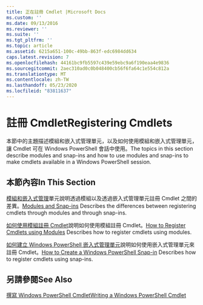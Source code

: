 ```yaml
---
title: 正在註冊 Cmdlet |Microsoft Docs
ms.custom: ''
ms.date: 09/13/2016
ms.reviewer: ''
ms.suite: ''
ms.tgt_pltfrm: ''
ms.topic: article
ms.assetid: 6215a651-100c-49bb-863f-edc6984dd634
caps.latest.revision: 7
ms.openlocfilehash: 44161bc9fb5597c439e59ebc9a6f190eaa4e9836
ms.sourcegitcommit: 2aec310ad0c0b048400cb56f6fa64c1e554c812a
ms.translationtype: MT
ms.contentlocale: zh-TW
ms.lasthandoff: 05/23/2020
ms.locfileid: "83811637"
---
```

# <a name="registering-cmdlets"></a><span data-ttu-id="ef367-102">註冊 Cmdlet</span><span class="sxs-lookup"><span data-stu-id="ef367-102">Registering Cmdlets</span></span>

<span data-ttu-id="ef367-103">本節中的主題描述模組和嵌入式管理單元，以及如何使用模組和嵌入式管理單元，讓 Cmdlet 可在 Windows PowerShell 會話中使用。</span><span class="sxs-lookup"><span data-stu-id="ef367-103">The topics in this section describe modules and snap-ins and how to use modules and snap-ins to make cmdlets available in a Windows PowerShell session.</span></span>

## <a name="in-this-section"></a><span data-ttu-id="ef367-104">本節內容</span><span class="sxs-lookup"><span data-stu-id="ef367-104">In This Section</span></span>

<span data-ttu-id="ef367-105">[模組和嵌入式管理](./modules-and-snap-ins.md)單元說明透過模組以及透過嵌入式管理單元註冊 Cmdlet 之間的差異。</span><span class="sxs-lookup"><span data-stu-id="ef367-105">[Modules and Snap-ins](./modules-and-snap-ins.md) Describes the differences between registering cmdlets through modules and through snap-ins.</span></span>

<span data-ttu-id="ef367-106">[如何使用模組註冊 Cmdlet](./how-to-import-cmdlets-using-modules.md)說明如何使用模組註冊 Cmdlet。</span><span class="sxs-lookup"><span data-stu-id="ef367-106">[How to Register Cmdlets using Modules](./how-to-import-cmdlets-using-modules.md) Describes how to register cmdlets using modules.</span></span>

<span data-ttu-id="ef367-107">[如何建立 Windows PowerShell 嵌入式管理單元](./how-to-create-a-windows-powershell-snap-in.md)說明如何使用嵌入式管理單元來註冊 Cmdlet。</span><span class="sxs-lookup"><span data-stu-id="ef367-107">[How to Create a Windows PowerShell Snap-in](./how-to-create-a-windows-powershell-snap-in.md) Describes how to register cmdlets using snap-ins.</span></span>

## <a name="see-also"></a><span data-ttu-id="ef367-108">另請參閱</span><span class="sxs-lookup"><span data-stu-id="ef367-108">See Also</span></span>

[<span data-ttu-id="ef367-109">撰寫 Windows PowerShell Cmdlet</span><span class="sxs-lookup"><span data-stu-id="ef367-109">Writing a Windows PowerShell Cmdlet</span></span>](../cmdlet/cmdlet-overview.md)
